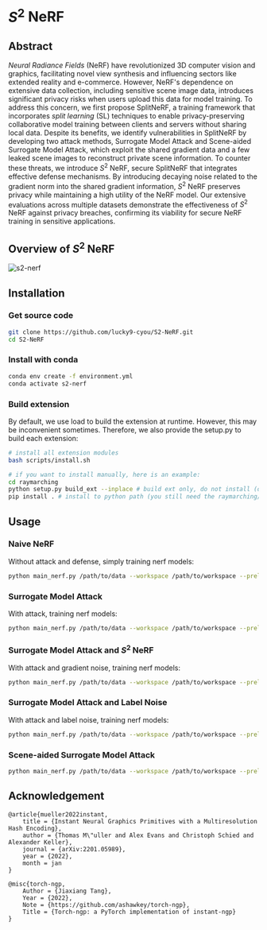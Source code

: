 # $S^2$ NeRF

## Abstract

*Neural Radiance Fields* (NeRF) have revolutionized 3D computer vision and graphics, facilitating novel view synthesis and influencing sectors like extended reality and e-commerce. However, NeRF's dependence on extensive data collection, including sensitive scene image data, introduces significant privacy risks when users upload this data for model training. To address this concern, we first propose SplitNeRF, a training framework that incorporates *split learning* (SL) techniques to enable privacy-preserving collaborative model training between clients and servers without sharing local data. Despite its benefits, we identify vulnerabilities in SplitNeRF by developing two attack methods, Surrogate Model Attack and Scene-aided Surrogate Model Attack, which exploit the shared gradient data and a few leaked scene images to reconstruct private scene information. To counter these threats, we introduce $S^2$ NeRF, secure SplitNeRF that integrates effective defense mechanisms. By introducing decaying noise related to the gradient norm into the shared gradient information, $S^2$ NeRF preserves privacy while maintaining a high utility of the NeRF model. Our extensive evaluations across multiple datasets demonstrate the effectiveness of $S^2$ NeRF against privacy breaches, confirming its viability for secure NeRF training in sensitive applications.


## Overview of $S^2$ NeRF
![s2-nerf](./assets/splitnerf.png)

## Installation

### Get source code

```bash
git clone https://github.com/lucky9-cyou/S2-NeRF.git
cd S2-NeRF
```

### Install with conda

```bash
conda env create -f environment.yml
conda activate s2-nerf
```

### Build extension

By default, we use load to build the extension at runtime. However, this may be inconvenient sometimes. Therefore, we also provide the setup.py to build each extension:

```bash
# install all extension modules
bash scripts/install.sh

# if you want to install manually, here is an example:
cd raymarching
python setup.py build_ext --inplace # build ext only, do not install (only can be used in the parent directory)
pip install . # install to python path (you still need the raymarching/ folder, since this only install the built extension.)
```

## Usage

### Naive NeRF

Without attack and defense, simply training nerf models:

```bash
python main_nerf.py /path/to/data --workspace /path/to/workspace --preload
```

### Surrogate Model Attack

With attack, training nerf models:

```bash
python main_nerf.py /path/to/data --workspace /path/to/workspace --preload --add_dummy --dummy_layer=4 --dummy_lr_decay=0.001 --lambda_grad=1e-2 --eval_interval=5
```

### Surrogate Model Attack and $S^2$ NeRF

With attack and gradient noise, training nerf models:
```bash
python main_nerf.py /path/to/data --workspace /path/to/workspace --preload --add_dummy --dummy_layer=4 --dummy_lr_decay=0.001 --lambda_grad=1e-2 --eval_interval=5 --add_noise --noise_type=random --noise_std=9.6 --noise_layer=4 --noise_decay=1
```

### Surrogate Model Attack and Label Noise

With attack and label noise, training nerf models:
```bash
python main_nerf.py /path/to/data --workspace /path/to/workspace --preload --add_dummy --dummy_layer=4 --dummy_lr_decay=0.001 --lambda_grad=1e-2 --eval_interval=5 --add_label_noise --label_noise_std=8
```

### Scene-aided Surrogate Model Attack

```bash
python main_nerf.py /path/to/data --workspace /path/to/workspace --preload --add_dummy --dummy_layer=4 --dummy_lr_decay=0.001 --lambda_grad=1e-2 --eval_interval=5 --inerf
```

## Acknowledgement
```
@article{mueller2022instant,
    title = {Instant Neural Graphics Primitives with a Multiresolution Hash Encoding},
    author = {Thomas M\"uller and Alex Evans and Christoph Schied and Alexander Keller},
    journal = {arXiv:2201.05989},
    year = {2022},
    month = jan
}

@misc{torch-ngp,
    Author = {Jiaxiang Tang},
    Year = {2022},
    Note = {https://github.com/ashawkey/torch-ngp},
    Title = {Torch-ngp: a PyTorch implementation of instant-ngp}
}
```
